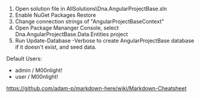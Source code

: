 1. Open solution file in AllSolutions\Dna.AngularProjectBase.sln
2. Enable NuGet Packages Restore
3. Change connection strings of "AngularProjectBaseContext"
4. Open Package Mananger Console, select Dna.AngularProjectBase.Data.Entities project
5. Run Update-Database -Verbose to create AngularProjectBase database if it doesn't exist, and seed data.

Default Users:
- admin / M00nlight!
- user / M00nlight!

https://github.com/adam-p/markdown-here/wiki/Markdown-Cheatsheet
